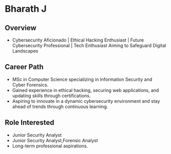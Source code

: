 # Bharath J

## Overview
- Cybersecurity Aficionado | Ethical Hacking Enthusiast | Future Cybersecurity Professional | Tech Enthusiast Aiming to Safeguard Digital Landscapes

## Career Path
- MSc in Computer Science specializing in Information Security and Cyber Forensics.
- Gained experience in ethical hacking, securing web applications, and updating skills through certifications.
- Aspiring to innovate in a dynamic cybersecurity environment and stay ahead of trends through continuous learning.
## Role Interested
- Junior Security Analyst
- Junior Security Analyst,Forensic Analyst
- Long-term professional aspirations.
